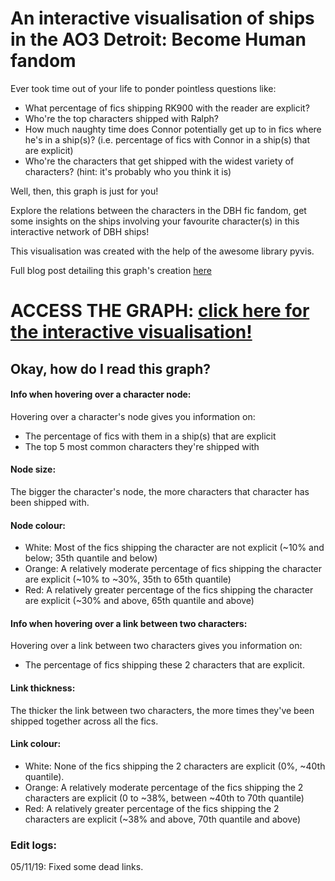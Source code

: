 # An interactive visualisation of ships in the AO3 Detroit: Become Human fandom
Ever took time out of your life to ponder pointless questions like:
- What percentage of fics shipping RK900 with the reader are explicit? <br>
- Who're the top characters shipped with Ralph? <br>
- How much naughty time does Connor potentially get up to in fics where he's in a ship(s)? (i.e. percentage of fics with Connor in a ship(s) that are explicit) <br>
- Who're the characters that get shipped with the widest variety of characters? (hint: it's probably who you think it is) <br>

Well, then, this graph is just for you!<br>

Explore the relations between the characters in the DBH fic fandom, get some insights on the ships involving your favourite character(s) in this interactive network of DBH ships!

This visualisation was created with the help of the awesome library pyvis.

Full blog post detailing this graph's creation [here](https://program-800.tumblr.com/post/188743310956/exploring-dbh-fics-part-2)

# ACCESS THE GRAPH: [click here for the interactive visualisation!](ao3_dbhships.html)

## Okay, how do I read this graph?
#### Info when hovering over a character node:
Hovering over a character's node gives you information on:
- The percentage of fics with them in a ship(s) that are explicit
- The top 5 most common characters they're shipped with

#### Node size: 
The bigger the character's node, the more characters that character has been shipped with.

#### Node colour:
- White: Most of the fics shipping the character are not explicit (~10% and below; 35th quantile and below)
- Orange: A relatively moderate percentage of fics shipping the character are explicit (~10% to ~30%, 35th to 65th quantile)
- Red: A relatively greater percentage of the fics shipping the character are explicit (~30% and above, 65th quantile and above)

#### Info when hovering over a link between two characters:
Hovering over a link between two characters gives you information on:
- The percentage of fics shipping these 2 characters that are explicit.

#### Link thickness:
The thicker the link between two characters, the more times they've been shipped together across all the fics.

#### Link colour:
- White: None of the fics shipping the 2 characters are explicit (0%, ~40th quantile).
- Orange: A relatively moderate percentage of the fics shipping the 2 characters are explicit (0 to ~38%, between ~40th to 70th quantile)
- Red: A relatively greater percentage of the fics shipping the 2 characters are explicit (~38% and above, 70th quantile and above)

### Edit logs:
05/11/19: Fixed some dead links.
